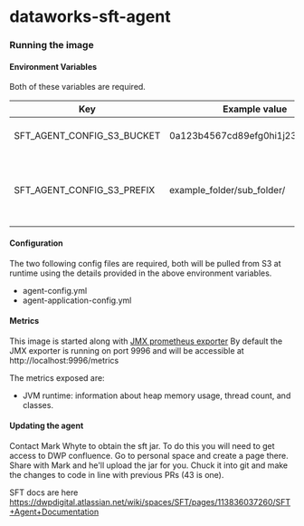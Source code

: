 # dataworks-sft-agent

### Running the image

#### Environment Variables

Both of these variables are required.

|             Key            |          Example value           |                       Description                        |
|----------------------------|----------------------------------|----------------------------------------------------------|
| SFT_AGENT_CONFIG_S3_BUCKET | 0a123b4567cd89efg0hi1j23k4l5mn67 | The ID of the config S3 bucket                           |
| SFT_AGENT_CONFIG_S3_PREFIX | example_folder/sub_folder/       | The directory path of the config files within the bucket |

#### Configuration

The two following config files are required, both will be pulled from S3 at runtime using the details provided in the
above environment variables.

* agent-config.yml
* agent-application-config.yml

#### Metrics
This image is started along with [JMX prometheus exporter](https://github.com/prometheus/jmx_exporter)
By default the JMX exporter is running on port 9996 and will be accessible at http://localhost:9996/metrics

The metrics exposed are:
- JVM runtime: information about heap memory usage, thread count, and classes. 

#### Updating the agent

Contact Mark Whyte to obtain the sft jar. To do this you will need to get access to DWP confluence.
Go to personal space and create a page there. Share with Mark and he'll upload the jar for you. Chuck it into 
git and make the changes to code in line with previous PRs (43 is one).

SFT docs are here https://dwpdigital.atlassian.net/wiki/spaces/SFT/pages/113836037260/SFT+Agent+Documentation

